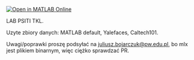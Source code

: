 [![Open in MATLAB Online](https://www.mathworks.com/images/responsive/global/open-in-matlab-online.svg)](https://matlab.mathworks.com/open/github/v1?repo=juliusz-b/psiti-tkl&file=KLT_lab.mlx)


LAB PSITI TKL.

Uzyte zbiory danych: MATLAB default, Yalefaces, Caltech101.


Uwagi/poprawki proszę podsyłać na juliusz.bojarczuk@pw.edu.pl, bo mlx jest plikiem binarnym, więc ciężko sprawdzać PR.
